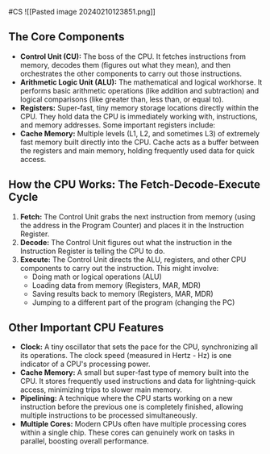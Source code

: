 #CS 
![[Pasted image 20240210123851.png]]
## The Core Components

- **Control Unit (CU):** The boss of the CPU. It fetches instructions from memory, decodes them (figures out what they mean), and then orchestrates the other components to carry out those instructions.
- **Arithmetic Logic Unit (ALU):** The mathematical and logical workhorse. It performs basic arithmetic operations (like addition and subtraction) and logical comparisons (like greater than, less than, or equal to).
- **Registers:** Super-fast, tiny memory storage locations directly within the CPU. They hold data the CPU is immediately working with, instructions, and memory addresses. Some important registers include:
- **Cache Memory:** Multiple levels (L1, L2, and sometimes L3) of extremely fast memory built directly into the CPU. Cache acts as a buffer between the registers and main memory, holding frequently used data for quick access.

## How the CPU Works: The Fetch-Decode-Execute Cycle

1. **Fetch:** The Control Unit grabs the next instruction from memory (using the address in the Program Counter) and places it in the Instruction Register.
2. **Decode:** The Control Unit figures out what the instruction in the Instruction Register is telling the CPU to do.
3. **Execute:** The Control Unit directs the ALU, registers, and other CPU components to carry out the instruction. This might involve:
    - Doing math or logical operations (ALU)
    - Loading data from memory (Registers, MAR, MDR)
    - Saving results back to memory (Registers, MAR, MDR)
    - Jumping to a different part of the program (changing the PC)

## Other Important CPU Features

- **Clock:** A tiny oscillator that sets the pace for the CPU, synchronizing all its operations. The clock speed (measured in Hertz - Hz) is one indicator of a CPU's processing power.
- **Cache Memory:** A small but super-fast type of memory built into the CPU. It stores frequently used instructions and data for lightning-quick access, minimizing trips to slower main memory.
- **Pipelining:** A technique where the CPU starts working on a new instruction before the previous one is completely finished, allowing multiple instructions to be processed simultaneously.
- **Multiple Cores:** Modern CPUs often have multiple processing cores within a single chip. These cores can genuinely work on tasks in parallel, boosting overall performance.